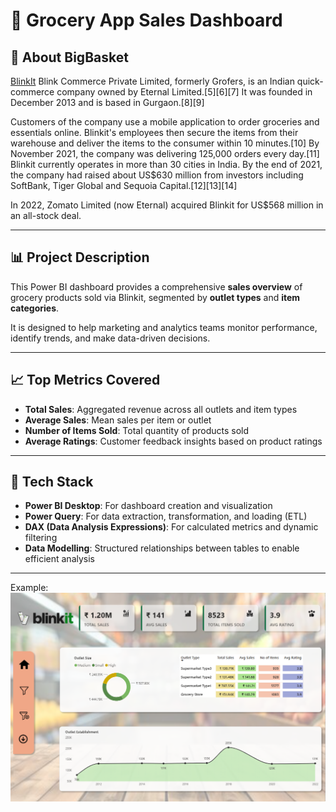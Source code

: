 <h1>🛒 Grocery App Sales Dashboard</h1>

## 📌 About BigBasket
[BlinkIt](https://en.wikipedia.org/wiki/Blinkit) Blink Commerce Private Limited, formerly Grofers, is an Indian quick-commerce company owned by Eternal Limited.[5][6][7] It was founded in December 2013 and is based in Gurgaon.[8][9]

Customers of the company use a mobile application to order groceries and essentials online. Blinkit's employees then secure the items from their warehouse and deliver the items to the consumer within 10 minutes.[10] By November 2021, the company was delivering 125,000 orders every day.[11] Blinkit currently operates in more than 30 cities in India. By the end of 2021, the company had raised about US$630 million from investors including SoftBank, Tiger Global and Sequoia Capital.[12][13][14]

In 2022, Zomato Limited (now Eternal) acquired Blinkit for US$568 million in an all-stock deal.

---

## 📊 Project Description
This Power BI dashboard provides a comprehensive **sales overview** of grocery products sold via Blinkit, segmented by **outlet types** and **item categories**.

It is designed to help marketing and analytics teams monitor performance, identify trends, and make data-driven decisions.

---

## 📈 Top Metrics Covered
- **Total Sales**: Aggregated revenue across all outlets and item types  
- **Average Sales**: Mean sales per item or outlet  
- **Number of Items Sold**: Total quantity of products sold  
- **Average Ratings**: Customer feedback insights based on product ratings  

---

## 🧰 Tech Stack
- **Power BI Desktop**: For dashboard creation and visualization  
- **Power Query**: For data extraction, transformation, and loading (ETL)  
- **DAX (Data Analysis Expressions)**: For calculated metrics and dynamic filtering  
- **Data Modelling**: Structured relationships between tables to enable efficient analysis  

---


Example: ![Dashboard Preview](https://github.com/ashwin-sg/grocery-app-dashboard-powerbi/blob/main/grocery-app-sales-dashbaord.png)
